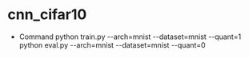 # cnn_cifar10
 
- Command
  python train.py --arch=mnist --dataset=mnist --quant=1
  python eval.py --arch=mnist --dataset=mnist --quant=0